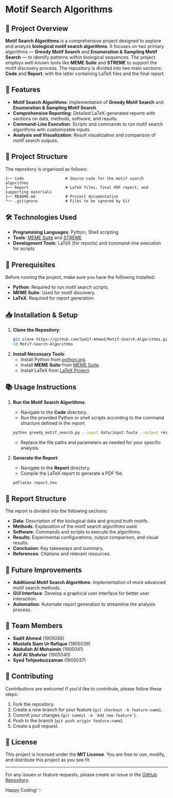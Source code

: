 # Motif Search Algorithms

## 📘 Project Overview
**Motif Search Algorithms** is a comprehensive project designed to explore and analyze **biological motif search algorithms**. It focuses on two primary algorithms — **Greedy Motif Search** and **Enumeration & Sampling Motif Search** — to identify patterns within biological sequences. The project employs well-known tools like **MEME Suite** and **STREME** to support the motif discovery process. The repository is divided into two main sections: **Code** and **Report**, with the latter containing LaTeX files and the final report.

## 🚀 Features
- **Motif Search Algorithms**: Implementation of **Greedy Motif Search** and **Enumeration & Sampling Motif Search**.
- **Comprehensive Reporting**: Detailed LaTeX-generated reports with sections on data, methods, software, and results.
- **Command-Line Execution**: Scripts and commands to run motif search algorithms with customizable inputs.
- **Analysis and Visualization**: Result visualization and comparison of motif search outputs.

## 📂 Project Structure
The repository is organized as follows:
```
├── Code                  # Source code for the motif search algorithms
├── Report                # LaTeX files, final PDF report, and supporting materials
├── README.md             # Project documentation
└── .gitignore            # Files to be ignored by Git
```

## 🛠️ Technologies Used
- **Programming Languages**: Python, Shell scripting
- **Tools**: [MEME Suite](https://meme-suite.org/meme/tools/meme) and [STREME](https://meme-suite.org/meme/tools/streme)
- **Development Tools**: LaTeX (for reports) and command-line execution for scripts

## 🔧 Prerequisites
Before running the project, make sure you have the following installed:
- **Python**: Required to run motif search scripts.
- **MEME Suite**: Used for motif discovery.
- **LaTeX**: Required for report generation.

## 📥 Installation & Setup
1. **Clone the Repository**:
   ```bash
   git clone https://github.com/Sadif-Ahmed/Motif-Search-Algorithms.git
   cd Motif-Search-Algorithms
   ```
2. **Install Necessary Tools**:
   - Install Python from [python.org](https://www.python.org/downloads/).
   - Install **MEME Suite** from [MEME Suite](https://meme-suite.org/).
   - Install LaTeX from [LaTeX Project](https://www.latex-project.org/).

## 📚 Usage Instructions
1. **Run the Motif Search Algorithms**:
   - Navigate to the **Code** directory.
   - Run the provided Python or shell scripts according to the command structure defined in the report.
   ```bash
   python greedy_motif_search.py --input data/input.fasta --output results/output.txt
   ```
   - Replace the file paths and parameters as needed for your specific analysis.

2. **Generate the Report**:
   - Navigate to the **Report** directory.
   - Compile the LaTeX report to generate a PDF file.
   ```bash
   pdflatex report.tex
   ```

## 📄 Report Structure
The report is divided into the following sections:
- **Data**: Description of the biological data and ground truth motifs.
- **Methods**: Explanation of the motif search algorithms used.
- **Software**: Commands and scripts to execute the algorithms.
- **Results**: Experimental configurations, output comparison, and visual results.
- **Conclusion**: Key takeaways and summary.
- **References**: Citations and relevant resources.

## 🚀 Future Improvements
- **Additional Motif Search Algorithms**: Implementation of more advanced motif search methods.
- **GUI Interface**: Develop a graphical user interface for better user interaction.
- **Automation**: Automate report generation to streamline the analysis process.

## 🤝 Team Members
- **Sadif Ahmed** (1905058)
- **Mustafa Siam Ur Rafique** (1905039)
- **Abdullah Al Mohaimin** (1905041)
- **Asif Al Shahriar** (1905040)
- **Syed Tehjeebuzzaman** (1905037)

## 🤝 Contributing
Contributions are welcome! If you'd like to contribute, please follow these steps:
1. Fork the repository.
2. Create a new branch for your feature (`git checkout -b feature-name`).
3. Commit your changes (`git commit -m 'Add new feature'`).
4. Push to the branch (`git push origin feature-name`).
5. Create a pull request.

## 📄 License
This project is licensed under the **MIT License**. You are free to use, modify, and distribute this project as you see fit.

---

For any issues or feature requests, please create an issue in the [GitHub Repository](https://github.com/Sadif-Ahmed/Motif-Search-Algorithms/issues).

Happy Coding! ✨

